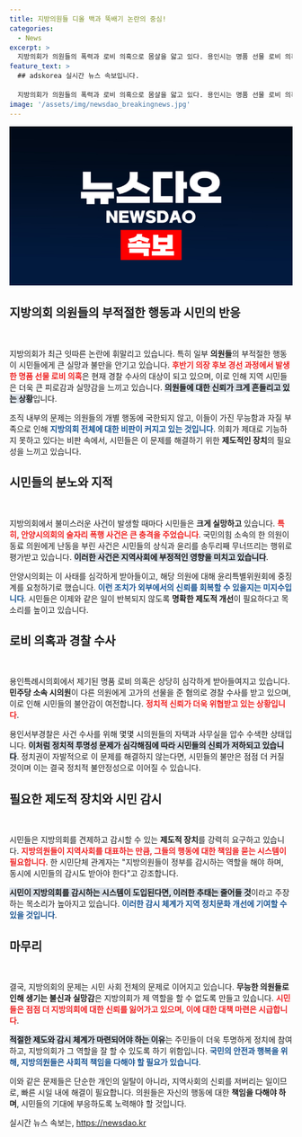 ```yaml
---
title: 지방의원들 디올 백과 뚝배기 논란의 중심!
categories:
  - News
excerpt: >
  지방의회가 의원들의 폭력과 로비 의혹으로 몸살을 앓고 있다. 용인시는 명품 선물 로비 의혹으로 경찰 수사 중이며, 안양시는 술자리 폭행 사태에 시민들이 분노하고 있다. 시민들은 제도적 견제 필요성을 절실히 주장하며 지방의회의 무능함이 심각하다고 경고하고 있다.
feature_text: >
  ## adskorea 실시간 뉴스 속보입니다.

  지방의회가 의원들의 폭력과 로비 의혹으로 몸살을 앓고 있다. 용인시는 명품 선물 로비 의혹으로 경찰 수사 중이며, 안양시는 술자리 폭행 사태에 시민들이 분노하고 있다. 시민들은 제도적 견제 필요성을 절실히 주장하며 지방의회의 무능함이 심각하다고 경고하고 있다.
image: '/assets/img/newsdao_breakingnews.jpg'
---
```


<p><img src="/assets/img/newsdao_breakingnews.jpg" alt="adskorea 속보" /></p>

<h2 data-ke-size="size26">지방의회 의원들의 부적절한 행동과 시민의 반응</h2>

<p data-ke-size="size16">&nbsp;</p>

<p>지방의회가 최근 잇따른 논란에 휘말리고 있습니다. 특히 일부 <b>의원들</b>의 부적절한 행동이 시민들에게 큰 실망과 불만을 안기고 있습니다. <b><span style="color: #ee2323;">후반기 의장 후보 경선 과정에서 발생한 명품 선물 로비 의혹</span></b>은 현재 경찰 수사의 대상이 되고 있으며, 이로 인해 지역 시민들은 더욱 큰 피로감과 실망감을 느끼고 있습니다. <b><span style="background-color: #21538527;">의원들에 대한 신뢰가 크게 흔들리고 있는 상황</span></b>입니다. </p>

<p>조직 내부의 문제는 의원들의 개별 행동에 국한되지 않고, 이들이 가진 무능함과 자질 부족으로 인해 <b><span style="color: #1a5490;">지방의회 전체에 대한 비판이 커지고 있는 것입니다</span></b>. 의회가 제대로 기능하지 못하고 있다는 비판 속에서, 시민들은 이 문제를 해결하기 위한 <b>제도적인 장치</b>의 필요성을 느끼고 있습니다. </p>

<h2 data-ke-size="size26">시민들의 분노와 지적</h2>

<p data-ke-size="size16">&nbsp;</p>

<p>지방의회에서 불미스러운 사건이 발생할 때마다 시민들은 <b>크게 실망하고</b> 있습니다. <b><span style="color: #ee2323;">특히, 안양시의회의 술자리 폭행 사건은 큰 충격을 주었습니다</span></b>. 국민의힘 소속의 한 의원이 동료 의원에게 난동을 부린 사건은 시민들의 상식과 윤리를 송두리째 무너뜨리는 행위로 평가받고 있습니다. <b><span style="background-color: #21538527;">이러한 사건은 지역사회에 부정적인 영향을 미치고 있습니다</span></b>. </p>

<p>안양시의회는 이 사태를 심각하게 받아들이고, 해당 의원에 대해 윤리특별위원회에 중징계를 요청하기로 했습니다. <b><span style="color: #1a5490;">이런 조치가 외부에서의 신뢰를 회복할 수 있을지는 미지수입니다</span></b>. 시민들은 이제와 같은 일이 반복되지 않도록 <b>명확한 제도적 개선</b>이 필요하다고 목소리를 높이고 있습니다. </p>

<h2 data-ke-size="size26">로비 의혹과 경찰 수사</h2>

<p data-ke-size="size16">&nbsp;</p>

<p>용인특례시의회에서 제기된 명품 로비 의혹은 상당히 심각하게 받아들여지고 있습니다. <b>민주당 소속 시의원</b>이 다른 의원에게 고가의 선물을 준 혐의로 경찰 수사를 받고 있으며, 이로 인해 시민들의 불안감이 여전합니다. <b><span style="color: #ee2323;">정치적 신뢰가 더욱 위협받고 있는 상황입니다</span></b>. </p>

<p>용인서부경찰은 사건 수사를 위해 몇몇 시의원들의 자택과 사무실을 압수 수색한 상태입니다. <b><span style="background-color: #21538527;">이처럼 정치적 투명성 문제가 심각해짐에 따라 시민들의 신뢰가 저하되고 있습니다</span></b>. 정치권이 자발적으로 이 문제를 해결하지 않는다면, 시민들의 불만은 점점 더 커질 것이며 이는 결국 정치적 불안정성으로 이어질 수 있습니다. </p>

<h2 data-ke-size="size26">필요한 제도적 장치와 시민 감시</h2>

<p data-ke-size="size16">&nbsp;</p>

<p>시민들은 지방의회를 견제하고 감시할 수 있는 <b>제도적 장치</b>를 강력히 요구하고 있습니다. <b><span style="color: #ee2323;">지방의원들이 지역사회를 대표하는 만큼, 그들의 행동에 대한 책임을 묻는 시스템이 필요합니다</span></b>. 한 시민단체 관계자는 "지방의원들이 정부를 감시하는 역할을 해야 하며, 동시에 시민들의 감시도 받아야 한다"고 강조합니다. </p>

<p><b><span style="background-color: #21538527;">시민이 지방의회를 감시하는 시스템이 도입된다면, 이러한 추태는 줄어들 것</span></b>이라고 주장하는 목소리가 높아지고 있습니다. <b><span style="color: #1a5490;">이러한 감시 체계가 지역 정치문화 개선에 기여할 수 있을 것입니다</span></b>. </p>

<h2 data-ke-size="size26">마무리</h2>

<p data-ke-size="size16">&nbsp;</p>

<p>결국, 지방의회의 문제는 시민 사회 전체의 문제로 이어지고 있습니다. <b>무능한 의원들로 인해 생기는 불신과 실망감</b>은 지방의회가 제 역할을 할 수 없도록 만들고 있습니다. <b><span style="color: #ee2323;">시민들은 점점 더 지방의회에 대한 신뢰를 잃어가고 있으며, 이에 대한 대책 마련은 시급합니다</span></b>. </p>

<p><b><span style="background-color: #21538527;">적절한 제도와 감시 체계가 마련되어야 하는 이유</span></b>는 주민들이 더욱 투명하게 정치에 참여하고, 지방의회가 그 역할을 잘 할 수 있도록 하기 위함입니다. <b><span style="color: #1a5490;">국민의 안전과 행복을 위해, 지방의원들은 사회적 책임을 다해야 할 필요가 있습니다</span></b>. </p>

<p>이와 같은 문제들은 단순한 개인의 일탈이 아니라, 지역사회의 신뢰를 저버리는 일이므로, 빠른 시일 내에 해결이 필요합니다. 의원들은 자신의 행동에 대한 <b>책임을 다해야 하며</b>, 시민들의 기대에 부응하도록 노력해야 할 것입니다.</p>
실시간 뉴스 속보는, <a href="https://newsdao.kr" rel="dofollow">https://newsdao.kr</a>


